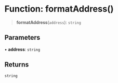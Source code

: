 # Function: formatAddress()

> **formatAddress**(`address`): `string`

## Parameters

• **address**: `string`

## Returns

`string`
